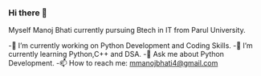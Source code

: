 ### Hi there 👋
Myself Manoj Bhati currently pursuing Btech in IT from Parul University.

-🔭 I’m currently working on Python Development and Coding Skills.
-🌱 I’m currently learning Python,C++ and DSA.
-💬 Ask me about Python Development.
-📫 How to reach me: mmanojbhati4@gmail.com
